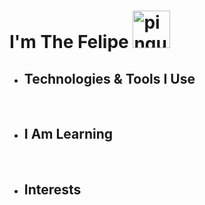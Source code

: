 <h1>I'm The Felipe <img width="60px" src="https://user-images.githubusercontent.com/84188331/138791085-f58247eb-fc76-4403-bfa7-5970ec1e48d2.gif" alt="pinguim-linux"></img> </h1> 




- <h2>Technologies & Tools I Use</h2>
  <img src="https://img.shields.io/badge/JavaScript-323330?style=for-the-badge&logo=javascript&logoColor=F7DF1E" alt="">
  <img src="https://img.shields.io/badge/Node.js-339933?style=for-the-badge&logo=nodedotjs&logoColor=white" alt="">
  <img src="https://img.shields.io/badge/TypeScript-007ACC?style=for-the-badge&logo=typescript&logoColor=white" alt="">
  <img src="https://img.shields.io/badge/Express.js-000000?style=for-the-badge&logo=express&logoColor=white" alt="">
  <img src="https://img.shields.io/badge/Insomnia-5849be?style=for-the-badge&logo=Insomnia&logoColor=white" alt="">


- <h2>I Am Learning</h2>
  <img src="https://img.shields.io/badge/prisma-1B222D?style=for-the-badge&logo=prisma&logoColor=white" alt="">
  <img src="https://img.shields.io/badge/MongoDB-4EA94B?style=for-the-badge&logo=mongodb&logoColor=white" alt="">
  <img src="https://img.shields.io/badge/Swagger-85EA2D?style=for-the-badge&logo=Swagger&logoColor=white" alt="">

- <h2>Interests</h2>
  <img src="https://img.shields.io/badge/PHP-777BB4?style=for-the-badge&logo=php&logoColor=white" alt="">
  <img src="https://img.shields.io/badge/Java-ED8B00?style=for-the-badge&logo=java&logoColor=white" alt="">
  
 
